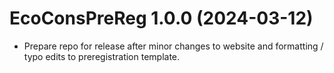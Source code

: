<!-- NEWS.md is maintained by https://cynkra.github.io/fledge, do not edit -->

# EcoConsPreReg 1.0.0 (2024-03-12)

-   Prepare repo for release after minor changes to website and formatting / typo edits to preregistration template.
